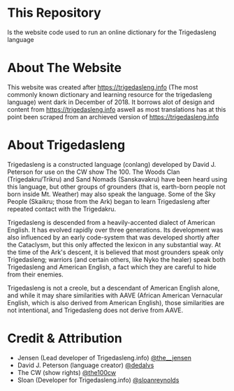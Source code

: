 # This Repository
Is the website code used to run an online dictionary for the Trigedasleng language

# About The Website
This website was created after https://trigedasleng.info (The most commonly known dictionary and learning resource for the trigedasleng language) went dark in December of 2018. It borrows alot of design and content from https://trigedasleng.info aswell as most translations has at this point been scraped from an archieved version of https://trigedasleng.info

# About Trigedasleng
Trigedasleng is a constructed language (conlang) developed by David J. Peterson for use on the CW show The 100. The Woods Clan (Trigedakru/Trikru) and Sand Nomads (Sanskavakru) have been heard using this language, but other groups of grounders (that is, earth-born people not born inside Mt. Weather) may also speak the language. Some of the Sky People (Skaikru; those from the Ark) began to learn Trigedasleng after repeated contact with the Trigedakru.

Trigedasleng is descended from a heavily-accented dialect of American English. It has evolved rapidly over three generations. Its development was also influenced by an early code-system that was developed shortly after the Cataclysm, but this only affected the lexicon in any substantial way. At the time of the Ark's descent, it is believed that most grounders speak only Trigedasleng; warriors (and certain others, like Nyko the healer) speak both Trigedasleng and American English, a fact which they are careful to hide from their enemies.

Trigedasleng is not a creole, but a descendant of American English alone, and while it may share similarities with AAVE (African American Vernacular English, which is also derived from American English), those similarities are not intentional, and Trigedasleng does not derive from AAVE.

# Credit & Attribution
* Jensen (Lead developer of Trigedasleng.info) [@the__jensen](http://twitter.com/the__jensen) 
* David J. Peterson (language creator) [@dedalvs](http://twitter.com/devalvs)
* The CW (show rights) [@the100cw](http://twitter.com/the100cw)
* Sloan (Developer for Trigedasleng.info) [@sloanreynolds](http://twitter.com/sloanreynolds)


